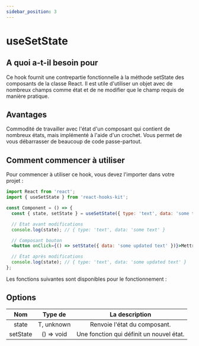 ```yaml
---
sidebar_position: 3
---
```


# useSetState

## A quoi a-t-il besoin pour

Ce hook fournit une contrepartie fonctionnelle à la méthode setState des composants de la classe React. Il est utile d'utiliser un objet avec de nombreux champs comme état et de ne modifier que le champ requis de manière pratique.

## Avantages

Commodité de travailler avec l'état d'un composant qui contient de nombreux états, mais implémenté à l'aide d'un crochet. Vous permet de vous débarrasser de beaucoup de code passe-partout.

## Comment commencer à utiliser

Pour commencer à utiliser ce hook, vous devez l'importer dans votre projet :

```jsx
import React from 'react';
import { useSetState } from 'react-hooks-kit';

const Component = () => {
  const { state, setState } = useSetState({ type: 'text', data: 'some text' });

  // Etat avant modifications
  console.log(state); // { type: 'text', data: 'some text' }

  // Composant bouton
  <button onClick={() => setState({ data: 'some updated text' })}>Mettre à jour les données</button>

  // État après modifications
  console.log(state); // { type: 'text', data: 'some updated text' }
};
```

Les fonctions suivantes sont disponibles pour le fonctionnement :

## Options

| Nom | Type de | La description |
| :---: | :---: | :---: |
| state | T, unknown | Renvoie l'état du composant. |
| setState | () => void | Une fonction qui définit un nouvel état. |

